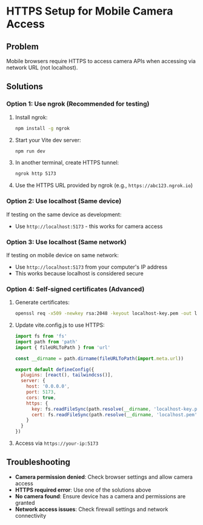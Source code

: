 # HTTPS Setup for Mobile Camera Access

## Problem
Mobile browsers require HTTPS to access camera APIs when accessing via network URL (not localhost).

## Solutions

### Option 1: Use ngrok (Recommended for testing)

1. Install ngrok:
   ```bash
   npm install -g ngrok
   ```

2. Start your Vite dev server:
   ```bash
   npm run dev
   ```

3. In another terminal, create HTTPS tunnel:
   ```bash
   ngrok http 5173
   ```

4. Use the HTTPS URL provided by ngrok (e.g., `https://abc123.ngrok.io`)

### Option 2: Use localhost (Same device)

If testing on the same device as development:
- Use `http://localhost:5173` - this works for camera access

### Option 3: Use localhost (Same network)

If testing on mobile device on same network:
- Use `http://localhost:5173` from your computer's IP address
- This works because localhost is considered secure

### Option 4: Self-signed certificates (Advanced)

1. Generate certificates:
   ```bash
   openssl req -x509 -newkey rsa:2048 -keyout localhost-key.pem -out localhost.pem -days 365 -nodes
   ```

2. Update vite.config.js to use HTTPS:
   ```javascript
   import fs from 'fs'
   import path from 'path'
   import { fileURLToPath } from 'url'

   const __dirname = path.dirname(fileURLToPath(import.meta.url))

   export default defineConfig({
     plugins: [react(), tailwindcss()],
     server: {
       host: '0.0.0.0',
       port: 5173,
       cors: true,
       https: {
         key: fs.readFileSync(path.resolve(__dirname, 'localhost-key.pem')),
         cert: fs.readFileSync(path.resolve(__dirname, 'localhost.pem')),
       }
     }
   })
   ```

3. Access via `https://your-ip:5173`

## Troubleshooting

- **Camera permission denied**: Check browser settings and allow camera access
- **HTTPS required error**: Use one of the solutions above
- **No camera found**: Ensure device has a camera and permissions are granted
- **Network access issues**: Check firewall settings and network connectivity 